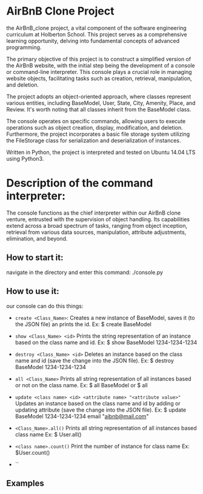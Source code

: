 # AirBnB Clone Project
 the AirBnB_clone project, a vital component of the software engineering curriculum at Holberton School. This project serves as a comprehensive learning opportunity, delving into fundamental concepts of advanced programming.

 The primary objective of this project is to construct a simplified version of the AirBnB website, with the initial step being the development of a console or command-line interpreter. This console plays a crucial role in managing website objects, facilitating tasks such as creation, retrieval, manipulation, and deletion.

 The project adopts an object-oriented approach, where classes represent various entities, including BaseModel, User, State, City, Amenity, Place, and Review. It's worth noting that all classes inherit from the BaseModel class.

 The console operates on specific commands, allowing users to execute operations such as object creation, display, modification, and deletion. Furthermore, the project incorporates a basic file storage system utilizing the FileStorage class for serialization and deserialization of instances.

 Written in Python, the project is interpreted and tested on Ubuntu 14.04 LTS using Python3.

# Description of the command interpreter:
 The console functions as the chief interpreter within our AirBnB clone venture, entrusted with the supervision of object handling. Its capabilities extend across a broad spectrum of tasks, ranging from object inception, retrieval from various data sources, manipulation, attribute adjustments, elimination, and beyond.

## How to start it:
 navigate in the directory and enter this command: ./console.py
## How to use it:
 our console can do this things:
 - `create <Class_Name>`: Creates a new instance of BaseModel, saves it (to the JSON file) an
 prints the id. Ex: $ create BaseModel

 - `show <Class_Name> <id>` Prints the string representation of an instance based on the class name and id. Ex: $ show BaseModel 1234-1234-1234

 - `destroy <Class_Name> <id>` Deletes an instance based on the class name and id (save the change into the JSON file). Ex: $ destroy BaseModel 1234-1234-1234

 - `all <Class_Name>` Prints all string representation of all instances based or not on the class name. Ex: $ all BaseModel or $ all

 - `update <class name> <id> <attribute name> "<attribute value>"` Updates an instance based on the class name and id by adding or updating attribute (save the change into the JSON file). Ex: $ update BaseModel 1234-1234-1234 email "aibnb@mail.com"

 - `<Class_Name>.all()` Prints all string representation of all instances based class name Ex: $ User.all()
 - `<class name>.count()` Print the number of instance for class name Ex: $User.count()

 - ``

## Examples
